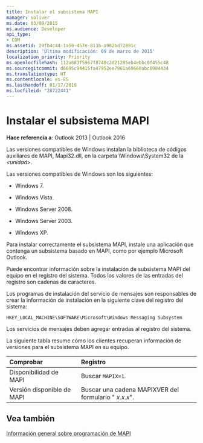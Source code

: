```yaml
---
title: Instalar el subsistema MAPI
manager: soliver
ms.date: 03/09/2015
ms.audience: Developer
api_type:
- COM
ms.assetid: 29fb4c44-1a59-457e-813b-a982bd72891c
description: 'Última modificación: 09 de marzo de 2015'
localization_priority: Priority
ms.openlocfilehash: 112a683f5967f8740c2d21285eb4ebbc0f455c48
ms.sourcegitcommit: d6695c94415fa47952ee7961a69660abc0904434
ms.translationtype: HT
ms.contentlocale: es-ES
ms.lasthandoff: 01/17/2019
ms.locfileid: "28722441"
---
```

# <a name="installing-the-mapi-subsystem"></a>Instalar el subsistema MAPI

  
  
**Hace referencia a**: Outlook 2013 | Outlook 2016 
  
Las versiones compatibles de Windows instalan la biblioteca de códigos auxiliares de MAPI, Mapi32.dll, en la carpeta \Windows\System32 de la _\<unidad\>_. 
  
Las versiones compatibles de Windows son los siguientes:
  
- Windows 7.
    
- Windows Vista.
    
- Windows Server 2008.
    
- Windows Server 2003.
    
- Windows XP.
    
Para instalar correctamente el subsistema MAPI, instale una aplicación que contenga un subsistema basado en MAPI, como por ejemplo Microsoft Outlook.
  
Puede encontrar información sobre la instalación de subsistema MAPI del equipo en el registro del sistema. Todos los valores de las entradas del registro son cadenas de caracteres. 
  
Los programas de instalación del servicio de mensajes son responsables de crear la información de instalación en la siguiente clave del registro del sistema: 
  
 `HKEY_LOCAL_MACHINE\SOFTWARE\Microsoft\Windows Messaging Subsystem`
  
Los servicios de mensajes deben agregar entradas al registro del sistema. 
  
La siguiente tabla resume cómo los clientes recuperan información de versiones para el subsistema MAPI en su equipo.
  
|**Comprobar**|**Registro**|
|:-----|:-----|
|Disponibilidad de MAPI  <br/> |Buscar  `MAPIX=1`.  <br/> |
|Versión disponible de MAPI  <br/> |Buscar una cadena MAPIXVER del formulario " _x.x.x_".  <br/> |
   
## <a name="see-also"></a>Vea también



[Información general sobre programación de MAPI](mapi-programming-overview.md)

